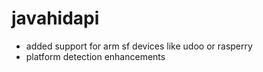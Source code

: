 javahidapi
==========
- added support for arm sf devices like udoo or rasperry 
- platform detection enhancements
